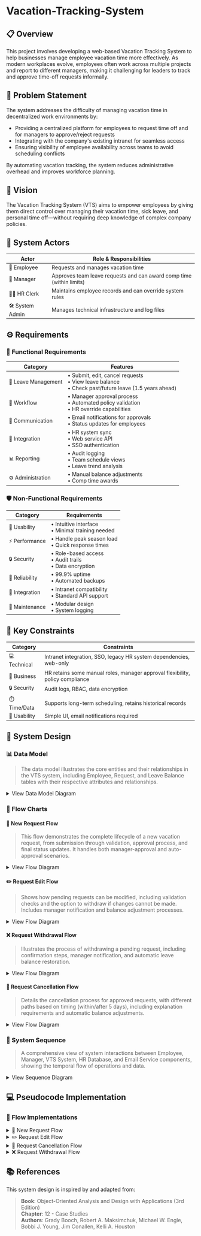 # Vacation-Tracking-System

## 📋 Overview

This project involves developing a web-based Vacation Tracking System to help businesses manage employee vacation time more effectively. As modern workplaces evolve, employees often work across multiple projects and report to different managers, making it challenging for leaders to track and approve time-off requests informally.

## 🎯 Problem Statement

The system addresses the difficulty of managing vacation time in decentralized work environments by:

-   Providing a centralized platform for employees to request time off and for managers to approve/reject requests
-   Integrating with the company's existing intranet for seamless access
-   Ensuring visibility of employee availability across teams to avoid scheduling conflicts

By automating vacation tracking, the system reduces administrative overhead and improves workforce planning.

## 🚀 Vision

The Vacation Tracking System (VTS) aims to empower employees by giving them direct control over managing their vacation time, sick leave, and personal time off—without requiring deep knowledge of complex company policies.

## 👥 System Actors

| Actor           | Role & Responsibilities                                              |
| --------------- | -------------------------------------------------------------------- |
| 👤 Employee     | Requests and manages vacation time                                   |
| 👔 Manager      | Approves team leave requests and can award comp time (within limits) |
| 👨‍💼 HR Clerk     | Maintains employee records and can override system rules             |
| 🛠️ System Admin | Manages technical infrastructure and log files                       |

## ⚙️ Requirements

### 🔄 Functional Requirements

| Category            | Features                                                                                               |
| ------------------- | ------------------------------------------------------------------------------------------------------ |
| 📝 Leave Management | • Submit, edit, cancel requests<br>• View leave balance<br>• Check past/future leave (1.5 years ahead) |
| 🔄 Workflow         | • Manager approval process<br>• Automated policy validation<br>• HR override capabilities              |
| 📨 Communication    | • Email notifications for approvals<br>• Status updates for employees                                  |
| 🔌 Integration      | • HR system sync<br>• Web service API<br>• SSO authentication                                          |
| 📊 Reporting        | • Audit logging<br>• Team schedule views<br>• Leave trend analysis                                     |
| ⚙️ Administration   | • Manual balance adjustments<br>• Comp time awards                                                     |

### 🛡️ Non-Functional Requirements

| Category       | Requirements                                               |
| -------------- | ---------------------------------------------------------- |
| 🎨 Usability   | • Intuitive interface<br>• Minimal training needed         |
| ⚡ Performance | • Handle peak season load<br>• Quick response times        |
| 🔒 Security    | • Role-based access<br>• Audit trails<br>• Data encryption |
| 🔄 Reliability | • 99.9% uptime<br>• Automated backups                      |
| 🔌 Integration | • Intranet compatibility<br>• Standard API support         |
| 🔧 Maintenance | • Modular design<br>• System logging                       |

## 🔑 Key Constraints

| Category     | Constraints                                                                   |
| ------------ | ----------------------------------------------------------------------------- |
| 💻 Technical | Intranet integration, SSO, legacy HR system dependencies, web-only            |
| 💼 Business  | HR retains some manual roles, manager approval flexibility, policy compliance |
| 🔒 Security  | Audit logs, RBAC, data encryption                                             |
| ⏱️ Time/Data | Supports long-term scheduling, retains historical records                     |
| 🎨 Usability | Simple UI, email notifications required                                       |

## 📐 System Design

### 📊 Data Model

> The data model illustrates the core entities and their relationships in the VTS system, including Employee, Request, and Leave Balance tables with their respective attributes and relationships.

<details>
<summary>View Data Model Diagram</summary>

![Data Model](Data%20Modal/Data-Modal.png)

</details>

### 🔄 Flow Charts

#### 📝 New Request Flow

> This flow demonstrates the complete lifecycle of a new vacation request, from submission through validation, approval process, and final status updates. It handles both manager-approval and auto-approval scenarios.

<details>
<summary>View Flow Diagram</summary>

![New Request Flow](Flow%20Charts/New-request-flow.png)

</details>

#### ✏️ Request Edit Flow

> Shows how pending requests can be modified, including validation checks and the option to withdraw if changes cannot be made. Includes manager notification and balance adjustment processes.

<details>
<summary>View Flow Diagram</summary>

![Request Edit Flow](Flow%20Charts/Request-edit-flow.png)

</details>

#### ❌ Request Withdrawal Flow

> Illustrates the process of withdrawing a pending request, including confirmation steps, manager notification, and automatic leave balance restoration.

<details>
<summary>View Flow Diagram</summary>

![Request Withdrawal Flow](Flow%20Charts/Request-withdrawal-flow.png)

</details>

#### 🚫 Request Cancellation Flow

> Details the cancellation process for approved requests, with different paths based on timing (within/after 5 days), including explanation requirements and automatic balance adjustments.

<details>
<summary>View Flow Diagram</summary>

![Request Cancellation Flow](Flow%20Charts/Request-cancellation-flow.png)

</details>

### 🔄 System Sequence

> A comprehensive view of system interactions between Employee, Manager, VTS System, HR Database, and Email Service components, showing the temporal flow of operations and data.

<details>
<summary>View Sequence Diagram</summary>

![Sequence Diagram](Sequence%20Diagram/Sequence%20Diagram.png)

</details>

## 💻 Pseudocode Implementation

### 🔄 Flow Implementations

<details>
<summary>📝 New Request Flow</summary>

```typescript
// New-fequest-flow.ts
import {
    Email_Service,
    Employee,
    HR_Database,
    Manager,
    VTS_System,
} from "./types";

async function submitRequestFlow(
    employee: Employee,
    vts: VTS_System,
    email: Email_Service,
    manager: Manager,
    db: HR_Database
): Promise<void> {
    await employee.submitRequest(vts, "req1");
    console.log("VTS_System activated");
    await vts.showStatus(employee);
    if (await vts.validate("req1")) {
        if (await vts.needsApproval("req1")) {
            await vts.sendApprovalLink(email, manager);
            await email.sendApprovalEmail(manager, "link");
            if (await manager.review(vts, "req1")) {
                // Success: Log approval
                await db.logApproval("req1");
            } else {
                await vts.sendRejection(employee);
            }
        } else {
            // Success: Auto-approve
            await vts.autoApprove(db, "req1");
        }
    } else {
        await vts.showErrors(employee);
        await employee.submitRequest(vts, "req1");
    }
    await vts.returnToHome(employee);
    console.log("VTS_System deactivated");
}
```

</details>

<details>
<summary>✏️ Request Edit Flow</summary>

```typescript
// Request-edit-flow.ts
import { Employee, HR_Database, Manager, VTS_System } from "./types";

async function editPendingRequestFlow(
    employee: Employee,
    vts: VTS_System,
    db: HR_Database,
    manager: Manager
): Promise<void> {
    await employee.submitRequest(vts, "req1");
    console.log("VTS_System activated");
    await vts.showEditableRequest(employee, "req1");
    await employee.submitChanges(vts, "req1");
    if (await vts.validate("req1")) {
        // Success: Update request
        await db.updateRequest("req1");
    } else {
        await vts.showErrors(employee);
        if (await vts.isWithinWithdrawPeriod("req1")) {
            // Within 5 days
            await vts.confirm(employee, "Withdraw");
            await employee.confirm(vts, "req1");
            await vts.cancelNotify(manager, "req1");
            // Success: Revert balance
            await vts.revertBalance(db, "req1");
        }
    }
    await vts.returnToHome(employee);
    console.log("VTS_System deactivated");
}
```

</details>

<details>
<summary>🚫 Request Cancellation Flow</summary>

```typescript
// Request-cancellation-flow.ts
import {
    Email_Service,
    Employee,
    HR_Database,
    Manager,
    VTS_System,
} from "./types";

async function cancelFlow(
    employee: Employee,
    vts: VTS_System,
    db: HR_Database,
    email: Email_Service,
    manager: Manager
): Promise<void> {
    await employee.submitRequest(vts, "req1");
    console.log("VTS_System activated");
    if (await vts.isWithinCancelPeriod("req1")) {
        // Within 5 days
        await vts.confirm(employee, "Cancel with Explanation");
        await employee.confirm(vts, "req1");
        // Success: Log cancellation
        await db.logCancellation("req1");
    } else {
        await vts.confirm(employee, "Cancel");
        await employee.confirm(vts, "req1");
        // Success: Auto-revert
        await db.autoRevert("req1");
    }
    await vts.notifyManager(email, "req1");
    await email.sendCancelEmail(manager, "req1");
    console.log("VTS_System deactivated");
}
```

</details>

<details>
<summary>❌ Request Withdrawal Flow</summary>

```typescript
// Request-withdrawal-flow.ts
import { Employee, HR_Database, Manager, VTS_System } from "./types";

async function withdrawFlow(
    employee: Employee,
    vts: VTS_System,
    db: HR_Database,
    manager: Manager
): Promise<void> {
    await employee.submitRequest(vts, "req1");
    console.log("VTS_System activated");
    await vts.confirm(employee, "Withdraw");
    await employee.confirm(vts, "req1");
    await vts.cancelNotify(manager, "req1");
    // Success: Revert balance
    await vts.revertBalance(db, "req1");
    await vts.returnToHome(employee);
    console.log("VTS_System deactivated");
}
```

</details>

## 📚 References

This system design is inspired by and adapted from:

> **Book**: Object-Oriented Analysis and Design with Applications (3rd Edition)  
> **Chapter**: 12 - Case Studies  
> **Authors**: Grady Booch, Robert A. Maksimchuk, Michael W. Engle, Bobbi J. Young, Jim Conallen, Kelli A. Houston  